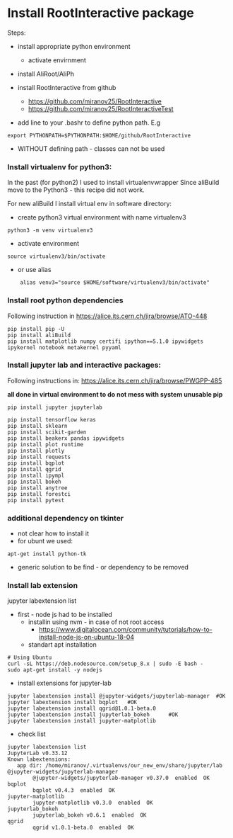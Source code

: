 # Install RootInteractive package
Steps:
* install appropriate python environment
  * activate envirnment
* install AliRoot/AliPh
* install RootInteractive from github 
  * https://github.com/miranov25/RootInteractive
  * https://github.com/miranov25/RootInteractiveTest



* add line to your .bashr to define python path. E.g 
```
export PYTHONPATH=$PYTHONPATH:$HOME/github/RootInteractive
```
* WITHOUT defining path -  classes can not be used

### Install virtualenv for python3:

In the past (for python2) I used to install virtualenvwrapper
Since aliBuild move to the Python3 - this recipe did not work.

For new aliBuild I install virtual env in software directory:
* create python3 virtual environment with name virtualenv3
```
python3 -m venv virtualenv3
```
* activate environment
```
source virtualenv3/bin/activate
```
* or use alias
```
    alias venv3="source $HOME/software/virtualenv3/bin/activate"
```




### Install root python dependencies
Following instruction in
https://alice.its.cern.ch/jira/browse/ATO-448

```
pip install pip -U
pip install aliBuild
pip install matplotlib numpy certifi ipython==5.1.0 ipywidgets ipykernel notebook metakernel pyyaml
```


### Install jupyter lab and interactive packages:
Following instructions in:
https://alice.its.cern.ch/jira/browse/PWGPP-485

**all done in virtual environment to do not mess with system unusable pip**

```
pip install jupyter jupyterlab
```
````
pip install tensorflow keras
pip install sklearn
pip install scikit-garden
pip install beakerx pandas ipywidgets
pip install plot runtime
pip install plotly
pip install requests
pip install bqplot
pip install qgrid
pip install ipympl
pip install bokeh
pip install anytree
pip install forestci
pip install pytest
````

### additional dependency on tkinter
* not clear how to install it
* for ubunt we used:
````
apt-get install python-tk
````
* generic solution to be find  - or dependency to be removed

### Install lab extension
 jupyter labextension list

* first - node js had to be installed
  * installin  using nvm  - in case of not root access
    * https://www.digitalocean.com/community/tutorials/how-to-install-node-js-on-ubuntu-18-04
  * standart apt installation
```
# Using Ubuntu
curl -sL https://deb.nodesource.com/setup_8.x | sudo -E bash -
sudo apt-get install -y nodejs
```

* install extensions for jupyter-lab
````
jupyter labextension install @jupyter-widgets/jupyterlab-manager  #OK
jupyter labextension install bqplot   #OK
jupyter labextension install qgrid@1.0.1-beta.0
jupyter labextension install jupyterlab_bokeh      #OK
jupyter labextension install jupyter-matplotlib
````

* check list
```
jupyter labextension list
JupyterLab v0.33.12
Known labextensions:
   app dir: /home/miranov/.virtualenvs/our_new_env/share/jupyter/lab
@jupyter-widgets/jupyterlab-manager
        @jupyter-widgets/jupyterlab-manager v0.37.0  enabled  OK
bqplot
        bqplot v0.4.3  enabled  OK
jupyter-matplotlib
        jupyter-matplotlib v0.3.0  enabled  OK
jupyterlab_bokeh
        jupyterlab_bokeh v0.6.1  enabled  OK
qgrid
        qgrid v1.0.1-beta.0  enabled  OK

```